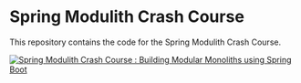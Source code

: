 # Spring Modulith Crash Course
This repository contains the code for the Spring Modulith Crash Course.

[![Spring Modulith Crash Course : Building Modular Monoliths using Spring Boot](https://img.youtube.com/vi/FkP2aZiBrhg/0.jpg)](https://www.youtube.com/watch?v=FkP2aZiBrhg)

